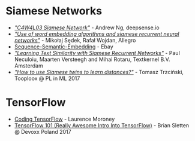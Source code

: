 Siamese Networks
===
* [<i>"C4W4L03 Siamese Network"</i>](https://www.youtube.com/watch?v=6jfw8MuKwpI) - Andrew Ng, deepsense.io
* [<i>"Use of word embedding algorithms and siamese recurrent neural networks"</i>](https://www.youtube.com/watch?v=Mvg-0ZegCw0) - Mikołaj Sędek, Rafał Wojdan, Allegro
* [Sequence-Semantic-Embedding](https://github.com/ebay/sequence-semantic-embedding) - Ebay
* [<i>"Learning Text Similarity with Siamese Recurrent Networks"</i>](http://aclweb.org/anthology/W16-1617) - Paul Neculoiu, Maarten Versteegh and Mihai Rotaru, Textkernel B.V. Amsterdam
* [<i>"How to use Siamese twins to learn distances?"</i>](https://www.youtube.com/watch?v=xe-NBP_zUMM&list=PLoaWrlj9TDhOYoSbfJKGqEz3G8zKLvrRd&index=5) - Tomasz Trzciński, Tooploox @ PL in ML 2017

TensorFlow
===
* [Coding TensorFlow](https://www.youtube.com/playlist?list=PLQY2H8rRoyvwLbzbnKJ59NkZvQAW9wLbx) - Laurence Moroney
* [TensorFlow 101 (Really Awesome Intro Into TensorFlow)](https://www.youtube.com/watch?v=oxf3o8IbCk4) - Brian Sletten @ Devoxx Poland 2017
